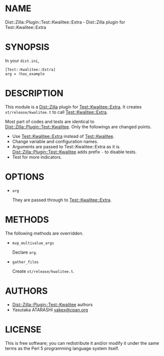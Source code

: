 # NAME

Dist::Zilla::Plugin::Test::Kwalitee::Extra - Dist::Zilla plugin for Test::Kwalitee::Extra

# SYNOPSIS

In your `dist.ini`,

    [Test::Kwalitee::Extra]
    arg = !has_example

# DESCRIPTION

This module is a [Dist::Zilla](http://search.cpan.org/perldoc?Dist::Zilla) plugin for [Test::Kwalitee::Extra](http://search.cpan.org/perldoc?Test::Kwalitee::Extra). It creates `xt/release/kwalitee.t` to call [Test::Kwalitee::Extra](http://search.cpan.org/perldoc?Test::Kwalitee::Extra).

Most part of codes and tests are identical to [Dist::Zilla::Plugin::Test::Kwalitee](http://search.cpan.org/perldoc?Dist::Zilla::Plugin::Test::Kwalitee). Only the followings are changed points.

- Use [Test::Kwalitee::Extra](http://search.cpan.org/perldoc?Test::Kwalitee::Extra) instead of [Test::Kwalitee](http://search.cpan.org/perldoc?Test::Kwalitee).
- Change variable and configuration names.
- Arguments are passed to Test::Kwalitee::Extra as it is. [Dist::Zilla::Plugin::Test::Kwalitee](http://search.cpan.org/perldoc?Dist::Zilla::Plugin::Test::Kwalitee) adds prefix `-` to disable tests.
- Test for more indicators.

# OPTIONS

- `arg`

    They are passed through to [Test::Kwalitee::Extra](http://search.cpan.org/perldoc?Test::Kwalitee::Extra).

# METHODS

The following methods are overridden.

- `mvp_multivalue_args`

    Declare `arg`.

- `gather_files`

    Create `xt/release/kwalitee.t`.

# AUTHORS

- [Dist::Zilla::Plugin::Test::Kwalitee](http://search.cpan.org/perldoc?Dist::Zilla::Plugin::Test::Kwalitee) authors
- Yasutaka ATARASHI <yakex@cpan.org>

# LICENSE

This is free software; you can redistribute it and/or modify it under
the same terms as the Perl 5 programming language system itself.

